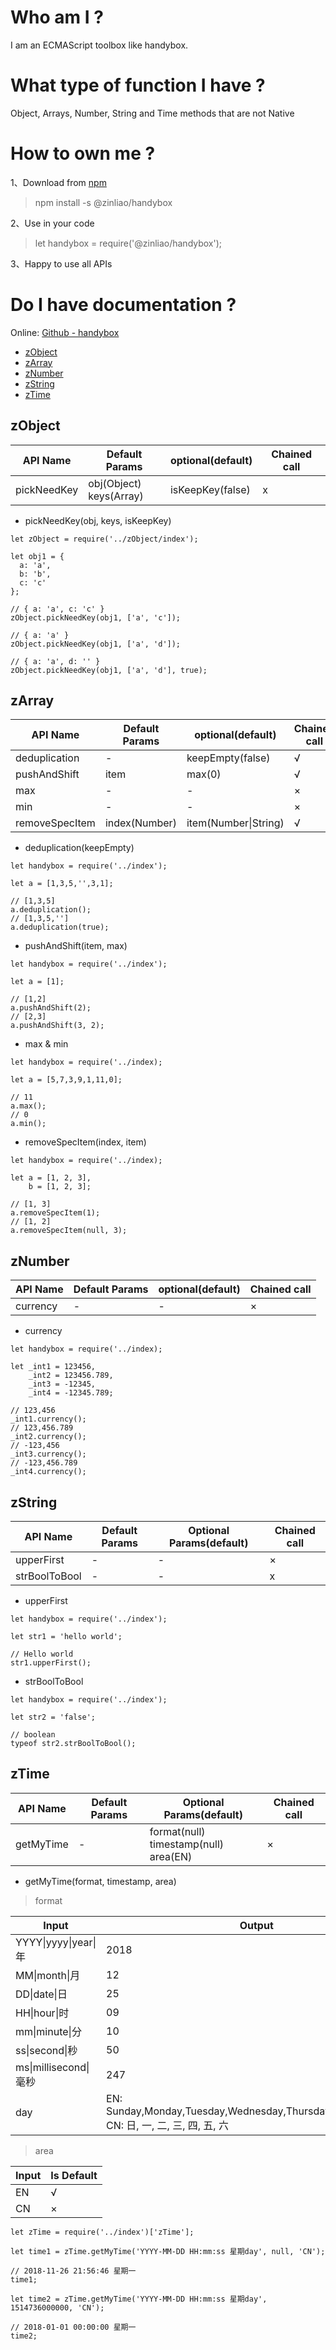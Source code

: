 # Who am I ?

  I am an ECMAScript toolbox like handybox.

# What type of function I have ?

  Object, Arrays, Number, String and Time methods that are not Native

# How to own me ?

1、Download from [npm](https://www.npmjs.com/package/@zinliao/handybox)
> npm install -s @zinliao/handybox

2、Use in your code
> let handybox = require('@zinliao/handybox');

3、Happy to use all APIs

# Do I have documentation ?

Online: [Github - handybox](https://github.com/ZinLiao/handybox)

* [zObject](#zObject)
* [zArray](#zArray)
* [zNumber](#zNumber)
* [zString](#zString)
* [zTime](#zTime)

## zObject

| API Name | Default Params | optional(default) | Chained call | 
| -------- | ------ | ----- | ----- |
| pickNeedKey | obj(Object)<br>keys(Array) | isKeepKey(false) | x |

* pickNeedKey(obj, keys, isKeepKey)

```
let zObject = require('../zObject/index');

let obj1 = {
  a: 'a',
  b: 'b',
  c: 'c'
};

// { a: 'a', c: 'c' }
zObject.pickNeedKey(obj1, ['a', 'c']);

// { a: 'a' }
zObject.pickNeedKey(obj1, ['a', 'd']);

// { a: 'a', d: '' }
zObject.pickNeedKey(obj1, ['a', 'd'], true);
```

## zArray

| API Name | Default Params | optional(default) | Chained call | 
| -------- | ------ | ----- | ----- |
| deduplication | - | keepEmpty(false) | √ |
| pushAndShift | item | max(0)| √ |
| max | - | - | × |
| min | - | - | × |
| removeSpecItem | index(Number) | item(Number&#124;String) | √ |


* deduplication(keepEmpty)

```
let handybox = require('../index');

let a = [1,3,5,'',3,1];

// [1,3,5]
a.deduplication();
// [1,3,5,'']
a.deduplication(true);
```

* pushAndShift(item, max)

```
let handybox = require('../index');

let a = [1];

// [1,2]
a.pushAndShift(2);
// [2,3]
a.pushAndShift(3, 2);
```

* max & min

```
let handybox = require('../index);

let a = [5,7,3,9,1,11,0];

// 11
a.max();
// 0
a.min();
```

* removeSpecItem(index, item)

```
let handybox = require('../index);

let a = [1, 2, 3],
    b = [1, 2, 3];

// [1, 3]
a.removeSpecItem(1);
// [1, 2]
a.removeSpecItem(null, 3);
```

## zNumber

| API Name | Default Params | optional(default) | Chained call | 
| -------- | ------ | ----- | ----- |
| currency | - | - | × | 

* currency

```
let handybox = require('../index);

let _int1 = 123456,
    _int2 = 123456.789,
    _int3 = -12345,
    _int4 = -12345.789;

// 123,456
_int1.currency();
// 123,456.789
_int2.currency();
// -123,456
_int3.currency();
// -123,456.789
_int4.currency();
```

## zString

| API Name | Default Params | Optional Params(default) | Chained call | 
| -------- | ------ | ----- | ----- |
| upperFirst | - | - | × |
| strBoolToBool | - | - | x |

* upperFirst

```
let handybox = require('../index');

let str1 = 'hello world';

// Hello world
str1.upperFirst();
```

* strBoolToBool

```
let handybox = require('../index');

let str2 = 'false';

// boolean
typeof str2.strBoolToBool();
```

## zTime

| API Name | Default Params | Optional Params(default) | Chained call | 
| -------- | ------ | ----- | ----- |
| getMyTime | - | format(null)<br>timestamp(null)<br>area(EN) | × |

* getMyTime(format, timestamp, area)

> format 

| Input | Output | 
| ----- | ----- | 
| YYYY&#124;yyyy&#124;year&#124;年 | 2018
| MM&#124;month&#124;月 | 12 |
| DD&#124;date&#124;日 | 25 |
| HH&#124;hour&#124;时 | 09 |
| mm&#124;minute&#124;分 | 10 |
| ss&#124;second&#124;秒 | 50 |
| ms&#124;millisecond&#124;毫秒 | 247 |
| day | EN: Sunday,Monday,Tuesday,Wednesday,Thursday,Friday,Saturday <br> CN: 日, 一, 二, 三, 四, 五, 六 |

> area

| Input | Is Default | 
| ----- | ----- | 
| EN | √ |
| CN | × |


```
let zTime = require('../index')['zTime'];

let time1 = zTime.getMyTime('YYYY-MM-DD HH:mm:ss 星期day', null, 'CN');

// 2018-11-26 21:56:46 星期一
time1;

let time2 = zTime.getMyTime('YYYY-MM-DD HH:mm:ss 星期day', 1514736000000, 'CN');

// 2018-01-01 00:00:00 星期一
time2;
```
